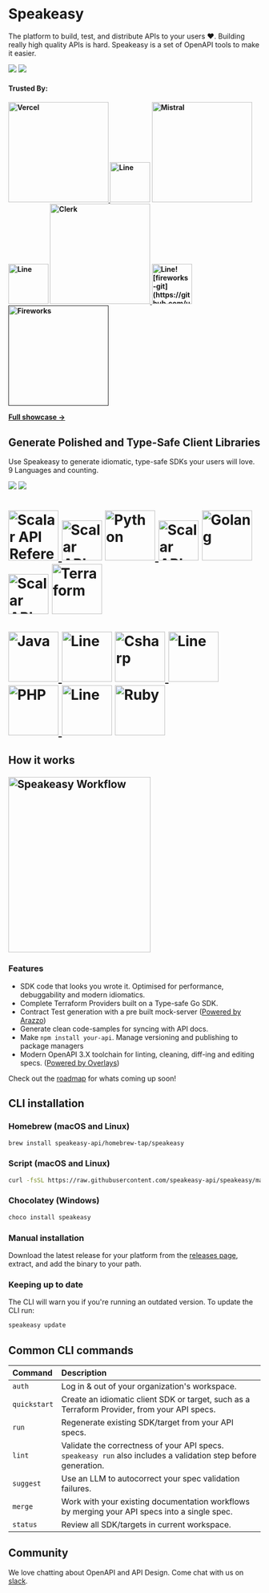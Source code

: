 <div align="left">
  <h1>Speakeasy</h1>
  <p>The platform to build, test, and distribute APIs to your users ❤️. Building really high quality APIs is hard. Speakeasy is a set of OpenAPI tools to make it easier. </p>
   <a href="https://speakeasy.com/docs/create-client-sdks/"><img src="https://img.shields.io/static/v1?label=Docs&message=Quickstart&color=000&style=for-the-badge" /></a>
   <a href="https://join.slack.com/t/speakeasy-dev/shared_invite/zt-1cwb3flxz-lS5SyZxAsF_3NOq5xc8Cjw"><img src="https://img.shields.io/static/v1?label=Slack&message=Join&color=7289da&style=for-the-badge" /></a>
  <h4><b>Trusted By:</b></h4>
  <h4>
  	<p>
  		<a href="https://github.com/vercel/vercel/tree/main/packages/sdk" target="_blank" margin-right="20px">
  			<picture>
  				<source media="(prefers-color-scheme: light)" srcset="https://github.com/user-attachments/assets/a6feb0ff-6cb4-406f-9797-246dcbd7ae01">
  				<source media="(prefers-color-scheme: dark)" srcset="https://github.com/user-attachments/assets/e5096709-2a50-4010-a719-d5f4c84a7279">
  				<img width="200px" src="https://github.com/user-attachments/assets/a6feb0ff-6cb4-406f-9797-246dcbd7ae01#gh-light-mode-only" alt="Vercel">
  			</picture>
  	 	</a>
      <picture>
        <source media="(prefers-color-scheme: light)" srcset="https://github.com/user-attachments/assets/a7e32045-a53a-433a-908f-1f5338b17758">
        <source media="(prefers-color-scheme: dark)" srcset="https://github.com/user-attachments/assets/c160c3e7-22f8-4523-9e25-0df1802fd6fe">
        <img height="80" src="https://github.com/user-attachments/assets/a7e32045-a53a-433a-908f-1f5338b17758#gh-light-mode-only" alt="Line">
      </picture>
      <a href="https://github.com/mistralai/client-python" target="_blank">
  			<picture>
  				<source media="(prefers-color-scheme: light)" srcset="https://github.com/user-attachments/assets/2f7d466c-864e-4a42-aa7e-e9c251dec211">
  				<source media="(prefers-color-scheme: dark)" srcset="https://github.com/user-attachments/assets/29bd2611-92f4-44fe-91d5-78e6781ca6c2">
  				<img width="200px" src="https://github.com/user-attachments/assets/2f7d466c-864e-4a42-aa7e-e9c251dec211#gh-light-mode-only" alt="Mistral">
  			</picture>
  		</a>
      <picture>
        <source media="(prefers-color-scheme: light)" srcset="https://github.com/user-attachments/assets/a7e32045-a53a-433a-908f-1f5338b17758">
        <source media="(prefers-color-scheme: dark)" srcset="https://github.com/user-attachments/assets/c160c3e7-22f8-4523-9e25-0df1802fd6fe">
        <img height="80" src="https://github.com/user-attachments/assets/a7e32045-a53a-433a-908f-1f5338b17758#gh-light-mode-only" alt="Line">
      </picture>
      <a href="https://github.com/clerk/clerk-sdk-python" target="_blank">
  			<picture>
  				<source media="(prefers-color-scheme: light)" srcset="https://github.com/user-attachments/assets/b0351caf-bc9a-4f25-8eac-4e8f8bf0e078">
  				<source media="(prefers-color-scheme: dark)" srcset="https://github.com/user-attachments/assets/2b0631bf-f2d0-436b-b008-fcabbb134d50">
  				<img width="200px" src="https://github.com/user-attachments/assets/b0351caf-bc9a-4f25-8eac-4e8f8bf0e078#gh-light-mode-only" alt="Clerk">
  			</picture>
  		</a>
      <picture>
        <source media="(prefers-color-scheme: light)" srcset="https://github.com/user-attachments/assets/a7e32045-a53a-433a-908f-1f5338b17758">
        <source media="(prefers-color-scheme: dark)" srcset="https://github.com/user-attachments/assets/c160c3e7-22f8-4523-9e25-0df1802fd6fe">
        <img height="80" src="https://github.com/user-attachments/assets/a7e32045-a53a-433a-908f-1f5338b17758#gh-light-mode-only" alt="Line![fireworks-git](https://github.com/user-attachments/assets/26e80c87-c53c-4531-a607-cc78646bfdd7)
">
      </picture>
      <a href="" target="_blank">
  			<picture>
  				<source media="(prefers-color-scheme: light)" srcset="https://github.com/user-attachments/assets/eb4327bc-91fc-4195-b68f-399712d4a24d">
  				<source media="(prefers-color-scheme: dark)" srcset="https://github.com/user-attachments/assets/abb4c770-ab92-4595-81b0-a4736fb14b72">
  				<img width="200px" src="https://github.com/user-attachments/assets/eb4327bc-91fc-4195-b68f-399712d4a24d#gh-light-mode-only" alt="Fireworks">
  			</picture>
  		</a>
  	</p>
    <a href="https://speakeasy.com/customers"><p>
      Full showcase →
    </p></a>
  </h4>
</div>

## Generate Polished and Type-Safe Client Libraries

<p>Use Speakeasy to generate idiomatic, type-safe SDKs your users will love. 9 Languages and counting.</p>
<a href="https://app.speakeasy.com/"><img src="https://custom-icon-badges.demolab.com/badge/-Start%20Generating%20-212015?style=for-the-badge&logoColor=FBE331&logo=speakeasy&labelColor=545454" /></a>
<a href="https://youtu.be/-cSZGUvT5-8?si=VwJBPcOGq0g2R4cI"><img src="https://img.shields.io/static/v1?label=Docs&message=Watch Demo&color=000&style=for-the-badge" /></a>

<div align="left">
  <h1>
  	<p>
  		<a href="https://www.speakeasy.com/docs/sdk-design/typescript/methodology-ts" target="_blank" margin-right="20px">
  			<picture>
  				<source media="(prefers-color-scheme: light)" srcset="https://github.com/user-attachments/assets/6c36bce3-34cf-4b68-b6e9-bd1522dfc8bf">
  				<source media="(prefers-color-scheme: dark)" srcset="https://github.com/user-attachments/assets/6c36bce3-34cf-4b68-b6e9-bd1522dfc8bf">
  				<img width="100px" src="https://github.com/user-attachments/assets/6c36bce3-34cf-4b68-b6e9-bd1522dfc8bf#gh-light-mode-only" alt="Scalar API Reference">
  			</picture>
  	 	</a>
      <picture>
        <source media="(prefers-color-scheme: light)" srcset="https://github.com/user-attachments/assets/a7e32045-a53a-433a-908f-1f5338b17758">
        <source media="(prefers-color-scheme: dark)" srcset="https://github.com/user-attachments/assets/c160c3e7-22f8-4523-9e25-0df1802fd6fe">
        <img height="80" src="https://github.com/user-attachments/assets/a7e32045-a53a-433a-908f-1f5338b17758#gh-light-mode-only" alt="Scalar API Reference">
      </picture>
      <a href="https://www.speakeasy.com/docs/sdk-design/python/methodology-python" target="_blank">
  			<picture>
  				<source media="(prefers-color-scheme: light)" srcset="https://github.com/user-attachments/assets/34a57c5b-e81d-4238-a1a4-2f1289630599">
  				<source media="(prefers-color-scheme: dark)" srcset="https://github.com/user-attachments/assets/34a57c5b-e81d-4238-a1a4-2f1289630599">
  				<img width="100px" src="https://github.com/user-attachments/assets/34a57c5b-e81d-4238-a1a4-2f1289630599#gh-light-mode-only" alt="Python">
  			</picture>
  		</a>
      <picture>
        <source media="(prefers-color-scheme: light)" srcset="https://github.com/user-attachments/assets/a7e32045-a53a-433a-908f-1f5338b17758">
        <source media="(prefers-color-scheme: dark)" srcset="https://github.com/user-attachments/assets/c160c3e7-22f8-4523-9e25-0df1802fd6fe">
        <img height="80" src="https://github.com/user-attachments/assets/a7e32045-a53a-433a-908f-1f5338b17758#gh-light-mode-only" alt="Scalar API Reference">
      </picture>
      <a href="https://www.speakeasy.com/docs/sdk-design/golang/methodology-go" target="_blank">
  			<picture>
  				<source media="(prefers-color-scheme: light)" srcset="https://github.com/user-attachments/assets/7be9379e-d3ae-44f7-afd0-a9fee526d402">
  				<source media="(prefers-color-scheme: dark)" srcset="https://github.com/user-attachments/assets/7be9379e-d3ae-44f7-afd0-a9fee526d402">
  				<img width="100px" src="https://github.com/user-attachments/assets/7be9379e-d3ae-44f7-afd0-a9fee526d402#gh-light-mode-only" alt="Golang">
  			</picture>
  		</a>
      <picture>
        <source media="(prefers-color-scheme: light)" srcset="https://github.com/user-attachments/assets/a7e32045-a53a-433a-908f-1f5338b17758">
        <source media="(prefers-color-scheme: dark)" srcset="https://github.com/user-attachments/assets/c160c3e7-22f8-4523-9e25-0df1802fd6fe">
        <img height="80" src="https://github.com/user-attachments/assets/a7e32045-a53a-433a-908f-1f5338b17758#gh-light-mode-only" alt="Scalar API Reference">
      </picture>
      <a href="https://www.speakeasy.com/docs/create-terraform" target="_blank">
  			<picture>
  				<source media="(prefers-color-scheme: light)" srcset="https://github.com/user-attachments/assets/7899cbd5-13c0-445e-b4ca-429fd2259477">
  				<source media="(prefers-color-scheme: dark)" srcset="https://github.com/user-attachments/assets/7899cbd5-13c0-445e-b4ca-429fd2259477">
  				<img width="100px" src="https://github.com/user-attachments/assets/7899cbd5-13c0-445e-b4ca-429fd2259477#gh-light-mode-only" alt="Terraform">
  			</picture>
  		</a>
  	</p>
    <p>
  		<a href="https://www.speakeasy.com/docs/sdk-design/java/methodology-java" target="_blank" margin-right="20px">
  			<picture>
  				<source media="(prefers-color-scheme: light)" srcset="https://github.com/user-attachments/assets/9cc5a8d8-ce16-487d-9033-db4b364323cb">
  				<source media="(prefers-color-scheme: dark)" srcset="https://github.com/user-attachments/assets/9cc5a8d8-ce16-487d-9033-db4b364323cb">
  				<img width="100px" src="https://github.com/user-attachments/assets/9cc5a8d8-ce16-487d-9033-db4b364323cb#gh-light-mode-only" alt="Java">
  			</picture>
  	 	</a>
      <picture>
        <source media="(prefers-color-scheme: light)" srcset="https://github.com/user-attachments/assets/a7e32045-a53a-433a-908f-1f5338b17758">
        <source media="(prefers-color-scheme: dark)" srcset="https://github.com/user-attachments/assets/c160c3e7-22f8-4523-9e25-0df1802fd6fe">
        <img height="100px" src="https://github.com/user-attachments/assets/a7e32045-a53a-433a-908f-1f5338b17758#gh-light-mode-only" alt="Line">
      </picture>
      <a href="https://www.speakeasy.com/docs/sdk-design/csharp/methodology-csharp" target="_blank">
  			<picture>
  				<source media="(prefers-color-scheme: light)" srcset="https://github.com/user-attachments/assets/1f5c4a9c-f841-4c56-8d3c-bcb43ac4eef7">
  				<source media="(prefers-color-scheme: dark)" srcset="https://github.com/user-attachments/assets/1f5c4a9c-f841-4c56-8d3c-bcb43ac4eef7">
  				<img width="100px" src="https://github.com/user-attachments/assets/1f5c4a9c-f841-4c56-8d3c-bcb43ac4eef7#gh-light-mode-only" alt="Csharp">
  			</picture>
  		</a>
      <picture>
        <source media="(prefers-color-scheme: light)" srcset="https://github.com/user-attachments/assets/a7e32045-a53a-433a-908f-1f5338b17758">
        <source media="(prefers-color-scheme: dark)" srcset="https://github.com/user-attachments/assets/c160c3e7-22f8-4523-9e25-0df1802fd6fe">
        <img height="100px" src="https://github.com/user-attachments/assets/a7e32045-a53a-433a-908f-1f5338b17758#gh-light-mode-only" alt="Line">
      </picture>
      <a href="https://www.speakeasy.com/docs/sdk-design/php/methodology-php" target="_blank">
  			<picture>
  				<source media="(prefers-color-scheme: light)" srcset="https://github.com/user-attachments/assets/15f6a6c7-eb71-466c-bbaa-d7a974a25b5c">
  				<source media="(prefers-color-scheme: dark)" srcset="https://github.com/user-attachments/assets/15f6a6c7-eb71-466c-bbaa-d7a974a25b5c">
  				<img width="100px" src="https://github.com/user-attachments/assets/15f6a6c7-eb71-466c-bbaa-d7a974a25b5c#gh-light-mode-only" alt="PHP">
  			</picture>
  		</a>
      <picture>
        <source media="(prefers-color-scheme: light)" srcset="https://github.com/user-attachments/assets/a7e32045-a53a-433a-908f-1f5338b17758">
        <source media="(prefers-color-scheme: dark)" srcset="https://github.com/user-attachments/assets/c160c3e7-22f8-4523-9e25-0df1802fd6fe">
        <img height="100px" src="https://github.com/user-attachments/assets/a7e32045-a53a-433a-908f-1f5338b17758#gh-light-mode-only" alt="Line">
      </picture>
      <a href="https://www.speakeasy.com/docs/sdk-design/ruby/methodology-ruby" target="_blank">
  			<picture>
  				<source media="(prefers-color-scheme: light)" srcset="https://github.com/user-attachments/assets/c01f4d21-c05a-4d77-a65a-c7f4e72b1993">
  				<source media="(prefers-color-scheme: dark)" srcset="https://github.com/user-attachments/assets/c01f4d21-c05a-4d77-a65a-c7f4e72b1993">
  				<img width="100px" src="https://github.com/user-attachments/assets/c01f4d21-c05a-4d77-a65a-c7f4e72b1993#gh-light-mode-only" alt="Ruby">
  			</picture>
  		</a>
  	</p>
  </h1>
</div>

<h2>
	<p>How it works</p>
			<picture>
				<img width="75%" height="350" src="https://github.com/user-attachments/assets/50a87bdc-5109-46a9-a1b5-082a2b26435e" alt="Speakeasy Workflow">
			</picture>
		</a>
</h2>

### Features

* SDK code that looks you wrote it. Optimised for performance, debuggability and modern idiomatics.
* Complete Terraform Providers built on a Type-safe Go SDK. 
* Contract Test generation with a pre built mock-server ([Powered by Arazzo](https://www.speakeasy.com/openapi/arazzo))
* Generate clean code-samples for syncing with API docs.
* Make `npm install your-api`. Manage versioning and publishing to package managers
* Modern OpenAPI 3.X toolchain for linting, cleaning, diff-ing and editing specs. ([Powered by Overlays](https://www.speakeasy.com/openapi/overlays))

Check out the [roadmap](https://www.speakeasyapi.dev/roadmap) for whats coming up soon!

## CLI installation

### Homebrew (macOS and Linux)

```bash
brew install speakeasy-api/homebrew-tap/speakeasy
```

### Script (macOS and Linux)

```bash
curl -fsSL https://raw.githubusercontent.com/speakeasy-api/speakeasy/main/install.sh | sh
```

### Chocolatey (Windows)

```cmd
choco install speakeasy
```

### Manual installation

Download the latest release for your platform from the [releases page](https://github.com/speakeasy-api/speakeasy/releases), extract, and add the binary to your path.

### Keeping up to date

The CLI will warn you if you're running an outdated version. To update the CLI run:

```bash
speakeasy update
```

## Common CLI commands

|  Command    |    Description   |
|:------------|:--------------------------------------------------|
| `auth`      | Log in & out of your organization's workspace.                                                                                                  |
| `quickstart`| Create an idiomatic client SDK or target, such as a Terraform Provider, from your API specs.                                                         |
| `run`       | Regenerate existing SDK/target from your API specs.                                                                                                  |
| `lint`      | Validate the correctness of your API specs. `speakeasy run` also includes a validation step before generation. |
| `suggest`   | Use an LLM to autocorrect your spec validation failures.                                                                                             |
| `merge`     | Work with your existing documentation workflows by merging your API specs into a single spec.                                                        |
| `status`    | Review all SDK/targets in current workspace. |

## Community

We love chatting about OpenAPI and API Design. Come chat with us on [slack](https://join.slack.com/t/speakeasy-dev/shared_invite/zt-1cwb3flxz-lS5SyZxAsF_3NOq5xc8Cjw).
